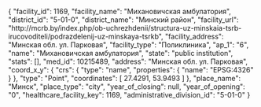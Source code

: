 {
    "facility_id": 1169,
    "facility_name": "Михановичская амбулатория",
    "district_id": "5-01-0",
    "district_name": "Минский район",
    "facility_url": "http:\/\/mcrb.by\/index.php\/ob-uchrezhdenii\/structura-uz-minskaia-tsrb-irucovoditeli\/podrazdelenij-uz-minskaya-tsrkb",
    "facility_address": "Минская обл. ул. Парковая",
    "facility_type": "Поликлиника",
    "ap_1": "6",
    "name": "Михановичская амбулатория",
    "state": "public institution",
    "stats": [],
    "med_id": 10215489,
    "address": "Минская обл. ул. Парковая",
    "coord_x_y": {
        "crs": {
            "type": "name",
            "properties": {
                "name": "EPSG:4326"
            }
        },
        "type": "Point",
        "coordinates": [
            27.4291,
            53.9493
        ]
    },
    "place_name": "Минск",
    "place_type": "city",
    "year_of_closing": null,
    "year_of_opening": "0",
    "healthcare_facility_key": 1169,
    "administrative_division_id": "5-01-0"
}